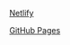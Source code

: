 [Netlify](https://menuselector-website.netlify.app/)

[GitHub Pages](https://meenalshekokar8.github.io/menuselector.github.io/)

